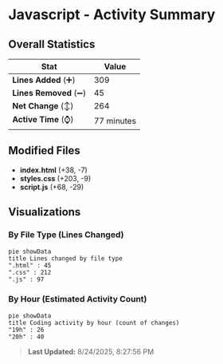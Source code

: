 # Javascript - Activity Summary 

## Overall Statistics

| Stat                   | Value                                                             |
| ---------------------- | ----------------------------------------------------------------- |
| **Lines Added** (➕)   | 309                                          |
| **Lines Removed** (➖) | 45                                        |
| **Net Change** (↕)    | 264                |
| **Active Time** (⌚)   | 77 minutes |


## Modified Files
- **index.html** (+38, -7)
- **styles.css** (+203, -9)
- **script.js** (+68, -29)

## Visualizations

### By File Type (Lines Changed)

```mermaid
pie showData
title Lines changed by file type
".html" : 45
".css" : 212
".js" : 97
```

### By Hour (Estimated Activity Count)

```mermaid
pie showData
title Coding activity by hour (count of changes)
"19h" : 26
"20h" : 40
```


> **Last Updated:** 8/24/2025, 8:27:56 PM